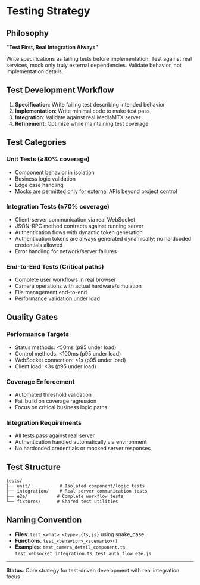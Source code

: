 # Testing Strategy

## Philosophy
**"Test First, Real Integration Always"**

Write specifications as failing tests before implementation. Test against real services, mock only truly external dependencies. Validate behavior, not implementation details.

## Test Development Workflow
1. **Specification**: Write failing test describing intended behavior
2. **Implementation**: Write minimal code to make test pass  
3. **Integration**: Validate against real MediaMTX server
4. **Refinement**: Optimize while maintaining test coverage

## Test Categories

### Unit Tests (≥80% coverage)
- Component behavior in isolation
- Business logic validation
- Edge case handling
- Mocks are permitted only for external APIs beyond project control

### Integration Tests (≥70% coverage)  
- Client-server communication via real WebSocket
- JSON-RPC method contracts against running server
- Authentication flows with dynamic token generation
- Authentication tokens are always generated dynamically; no hardcoded credentials allowed
- Error handling for network/server failures

### End-to-End Tests (Critical paths)
- Complete user workflows in real browser
- Camera operations with actual hardware/simulation
- File management end-to-end
- Performance validation under load

## Quality Gates

### Performance Targets
- Status methods: <50ms (p95 under load)
- Control methods: <100ms (p95 under load)
- WebSocket connection: <1s (p95 under load)
- Client load: <3s (p95 under load)

### Coverage Enforcement
- Automated threshold validation
- Fail build on coverage regression
- Focus on critical business logic paths

### Integration Requirements
- All tests pass against real server
- Authentication handled automatically via environment
- No hardcoded credentials or mocked server responses

## Test Structure
```
tests/
├── unit/           # Isolated component/logic tests
├── integration/    # Real server communication tests  
├── e2e/           # Complete workflow tests
└── fixtures/      # Shared test utilities
```

## Naming Convention
- **Files**: `test_<what>_<type>.{ts,js}` using snake_case
- **Functions**: `test_<behavior>_<scenario>()`
- **Examples**: `test_camera_detail_component.ts`, `test_websocket_integration.ts`, `test_auth_flow_e2e.js`

---

**Status**: Core strategy for test-driven development with real integration focus